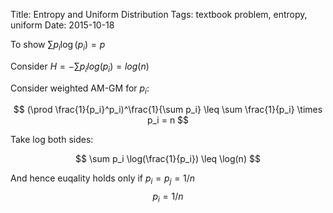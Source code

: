Title: Entropy and Uniform Distribution
Tags: textbook problem, entropy, uniform
Date: 2015-10-18

To show $\sum p_i\log(p_i) = p$

Consider $H = -\sum p_i log(p_i) = log(n)$

Consider weighted AM-GM for $p_i$:

$$
(\prod \frac{1}{p_i}^p_i)^\frac{1}{\sum p_i} \leq \sum \frac{1}{p_i} \times p_i = n
$$

Take log both sides:

$$
\sum p_i \log(\frac{1}{p_i}) \leq \log(n)
$$

And hence euqality holds only if $p_i=p_j=1/n$ 
$$
p_i = 1/n
$$
